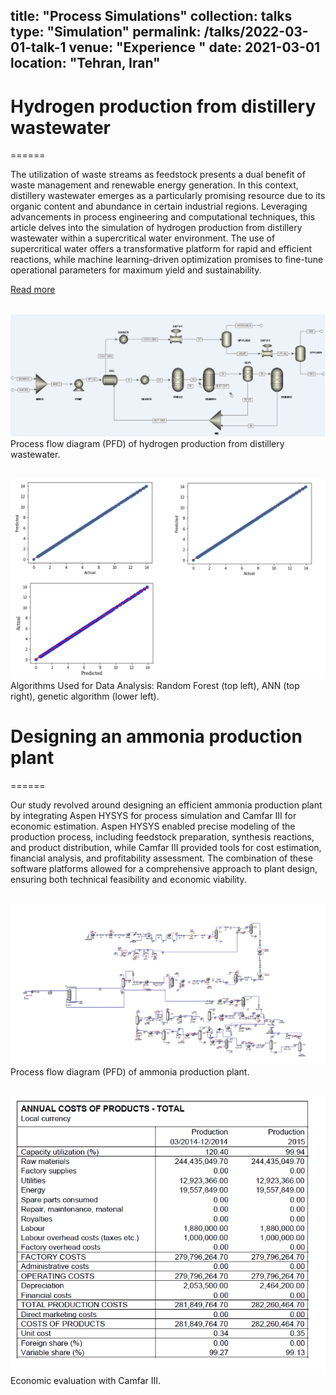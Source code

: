 title: "Process Simulations"
collection: talks
type: "Simulation"
permalink: /talks/2022-03-01-talk-1
venue: "Experience "
date: 2021-03-01
location: "Tehran, Iran"
---

# Hydrogen production from distillery wastewater
======

The utilization of waste streams as feedstock presents a dual benefit of waste management and renewable energy generation. In this context, distillery wastewater emerges as a particularly promising resource due to its organic content and abundance in certain industrial regions. Leveraging advancements in process engineering and computational techniques, this article delves into the simulation of hydrogen production from distillery wastewater within a supercritical water environment. The use of supercritical water offers a transformative platform for rapid and efficient reactions, while machine learning-driven optimization promises to fine-tune operational parameters for maximum yield and sustainability. 

<a href="https://shahabdavoudi.github.io/talks/2022-03-01-talk-1" rel="permalink">Read more</a>

<br/><img src='/images/aspensim.png'>
Process flow diagram (PFD) of hydrogen production from distillery wastewater.

<br/><img src='/images/mlaspen.png'>
Algorithms Used for Data Analysis: Random Forest (top left), ANN (top right), genetic algorithm (lower left).



# Designing an ammonia production plant 
======

Our study revolved around designing an efficient ammonia production plant by integrating Aspen HYSYS for process simulation and Camfar III for economic estimation. Aspen HYSYS enabled precise modeling of the production process, including feedstock preparation, synthesis reactions, and product distribution, while Camfar III provided tools for cost estimation, financial analysis, and profitability assessment. The combination of these software platforms allowed for a comprehensive approach to plant design, ensuring both technical feasibility and economic viability.


<br/><img src='/images/ammonia.png'>
Process flow diagram (PFD) of ammonia production plant.

<br/><img src='/images/cost.png'>
Economic evaluation with Camfar III.
